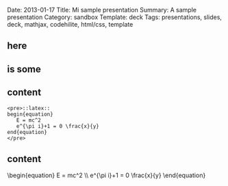 Date: 2013-01-17
Title: Mi sample presentation
Summary: A sample presentation
Category: sandbox
Template: deck
Tags: presentations, slides, deck, mathjax, codehilite, html/css, template

<section class="slide">
	<h1>here</h1>
</section>
<section class="slide">
	<h1>is some</h1>
</section>
<section class="slide">
	<h2>content</h2>

	<pre>::latex::
	begin{equation}
	   E = mc^2
	   e^{\pi i}+1 = 0 \frac{x}{y}
	end{equation}
	</pre>
</section>
<section class="slide">
	<h2>content</h2>
	<p>
	\begin{equation}
	   E = mc^2 \\
	   e^{\pi i}+1 = 0 \frac{x}{y}
	\end{equation}
	</p>
</section>